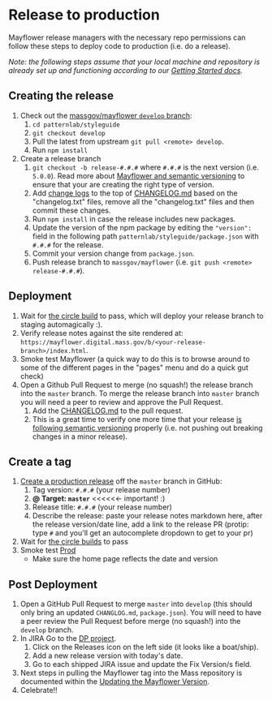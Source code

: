 # Release to production
Mayflower release managers with the necessary repo permissions can follow these steps to deploy code to production (i.e. do a release).

*Note: the following steps assume that your local machine and repository is already set up and functioning according to our [Getting Started docs](../.github/CONTRIBUTING.md#getting-started).*



## Creating the release
1. Check out the [massgov/mayflower `develop` branch](https://github.com/massgov/mayflower/commits/develop):
    1. `cd patternlab/styleguide`
    1. `git checkout develop`
    1. Pull the latest from upstream `git pull <remote> develop`.
    1. Run `npm install`
1. Create a release branch
    1. `git checkout -b release-#.#.#` where `#.#.#` is the next version (i.e. `5.0.0`).  Read more about [Mayflower and semantic versioning](/docs/for-developers/versioning.md) to ensure that your are creating the right type of version.
    1. Add [change logs](https://github.com/massgov/mayflower/tree/develop/changelogs) to the top of [CHANGELOG.md](../CHANGELOG.md) based on the "changelog.txt" files, remove all the "changelog.txt" files and then commit these changes.
    1. Run `npm install` in case the release includes new packages.
    1. Update the version of the npm package by editing the `"version":` field in the following path `patternlab/styleguide/package.json` with `#.#.#` for the release.
    1. Commit your version change from `package.json`.
    1. Push release branch to `massgov/mayflower` (i.e. `git push <remote> release-#.#.#`).

## Deployment  
1. Wait for [the circle build](https://circleci.com/gh/massgov/mayflower) to pass, which will deploy your release branch to staging automagically :).
1. Verify release notes against the site rendered at: `https://mayflower.digital.mass.gov/b/<your-release-branch>/index.html`.
1. Smoke test Mayflower (a quick way to do this is to browse around to some of the different pages in the "pages" menu and do a quick gut check)
1. Open a Github Pull Request to merge (no squash!) the release branch into the `master` branch. To merge the release branch into `master` branch you will need a peer to review and approve the Pull Request. 
    1. Add the [CHANGELOG.md](../CHANGELOG.md) to the pull request.
    1. This is a great time to verify one more time that your release [is following semantic versioning](/docs/for-developers/versioning.md) properly (i.e. not pushing out breaking changes in a minor release).

## Create a tag
1. [Create a production release](https://help.github.com/articles/creating-releases/) off the `master` branch in GitHub:
    1. Tag version: `#.#.#` (your release number)
    1. **@ Target: `master`** <<<<<<- important! :)
    1. Release title: `#.#.#` (your release number)
    1. Describe the release: paste your release notes markdown here, after the release version/date line, add a link to the release PR (protip: type `#` and you'll get an autocomplete dropdown to get to your pr)
1. Wait for [the circle builds](https://circleci.com/gh/massgov/mayflower) to pass
1. Smoke test [Prod](https://mayflower.digital.mass.gov)
    - Make sure the home page reflects the date and version

## Post Deployment
1. Open a GitHub Pull Request to merge `master` into `develop` (this should only bring an updated `CHANGLOG.md`, `package.json`). You will need to have a peer review the Pull Request before merge (no squash!) into the `develop` branch.
1. In JIRA Go to the [DP project](https://jira.mass.gov/projects/DP/).
    1. Click on the Releases icon on the left side (it looks like a boat/ship).
    1. Add a new release version with today's date.
    1. Go to each shipped JIRA issue and update the Fix Version/s field.
1. Next steps in pulling the Mayflower tag into the Mass repository is documented within the [Updating the Mayflower Version](https://github.com/massgov/mass/wiki/Updating-the-Mayflower-Version).
1. Celebrate!!
